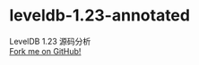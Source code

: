 # leveldb-1.23-annotated

LevelDB 1.23 源码分析  
[Fork me on GitHub!](https://github.com/StLeoX/leveldb-1.23-annotated)